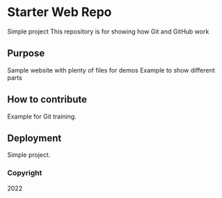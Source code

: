 # Starter Web Repo
Simple project
This repository is for showing how Git and GitHub work

## Purpose

Sample website with plenty of files for demos
Example to show different parts

## How to contribute
Example for Git training.

## Deployment
Simple project.

### Copyright 
2022